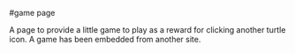 #game page

A page to provide a little game to play as a reward for clicking another turtle icon.
A game has been embedded from another site.